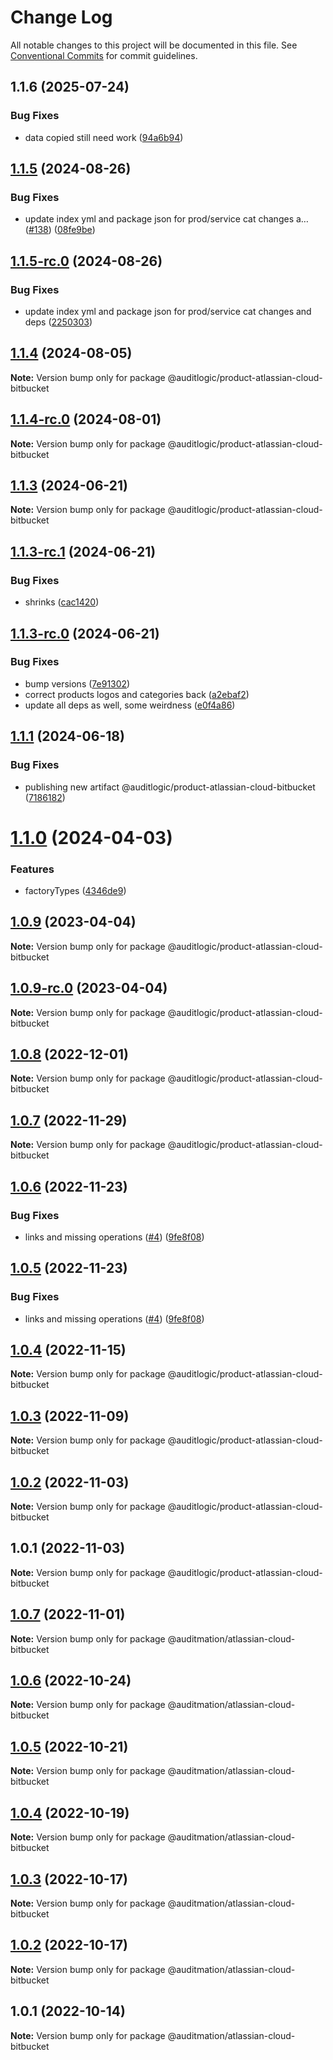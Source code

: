 # Change Log

All notable changes to this project will be documented in this file.
See [Conventional Commits](https://conventionalcommits.org) for commit guidelines.

## 1.1.6 (2025-07-24)


### Bug Fixes

* data copied still need work ([94a6b94](https://github.com/zerobias-org/product/commit/94a6b942fb0516367548599d739529536132755a))





## [1.1.5](https://github.com/auditlogic/product/compare/@auditlogic/product-atlassian-cloud-bitbucket@1.1.4...@auditlogic/product-atlassian-cloud-bitbucket@1.1.5) (2024-08-26)


### Bug Fixes

* update index yml and package json for prod/service cat changes a… ([#138](https://github.com/auditlogic/product/issues/138)) ([08fe9be](https://github.com/auditlogic/product/commit/08fe9beb1c8457462a19bc69caa02e6212d97e1a))





## [1.1.5-rc.0](https://github.com/auditlogic/product/compare/@auditlogic/product-atlassian-cloud-bitbucket@1.1.4...@auditlogic/product-atlassian-cloud-bitbucket@1.1.5-rc.0) (2024-08-26)


### Bug Fixes

* update index yml and package json for prod/service cat changes and deps ([2250303](https://github.com/auditlogic/product/commit/225030363a363608240135b7ebed386b28f01e4b))





## [1.1.4](https://github.com/auditlogic/product/compare/@auditlogic/product-atlassian-cloud-bitbucket@1.1.3...@auditlogic/product-atlassian-cloud-bitbucket@1.1.4) (2024-08-05)

**Note:** Version bump only for package @auditlogic/product-atlassian-cloud-bitbucket





## [1.1.4-rc.0](https://github.com/auditlogic/product/compare/@auditlogic/product-atlassian-cloud-bitbucket@1.1.3...@auditlogic/product-atlassian-cloud-bitbucket@1.1.4-rc.0) (2024-08-01)

**Note:** Version bump only for package @auditlogic/product-atlassian-cloud-bitbucket





## [1.1.3](https://github.com/auditlogic/product/compare/@auditlogic/product-atlassian-cloud-bitbucket@1.1.3-rc.1...@auditlogic/product-atlassian-cloud-bitbucket@1.1.3) (2024-06-21)

**Note:** Version bump only for package @auditlogic/product-atlassian-cloud-bitbucket





## [1.1.3-rc.1](https://github.com/auditlogic/product/compare/@auditlogic/product-atlassian-cloud-bitbucket@1.1.3-rc.0...@auditlogic/product-atlassian-cloud-bitbucket@1.1.3-rc.1) (2024-06-21)


### Bug Fixes

* shrinks ([cac1420](https://github.com/auditlogic/product/commit/cac14200fefcd8183ab69fe89a47bd3f70f563e9))





## [1.1.3-rc.0](https://github.com/auditlogic/product/compare/@auditlogic/product-atlassian-cloud-bitbucket@1.1.1...@auditlogic/product-atlassian-cloud-bitbucket@1.1.3-rc.0) (2024-06-21)


### Bug Fixes

* bump versions ([7e91302](https://github.com/auditlogic/product/commit/7e913023b8b312150ed7762c32fbbe616be71de5))
* correct products logos and categories back ([a2ebaf2](https://github.com/auditlogic/product/commit/a2ebaf2efe8e232e6ff22c774c456048771f9469))
* update all deps as well, some weirdness ([e0f4a86](https://github.com/auditlogic/product/commit/e0f4a864714e2d3de6bbf3da014d5312fe53be2f))





## [1.1.1](https://github.com/auditlogic/product/compare/@auditlogic/product-atlassian-cloud-bitbucket@1.1.0...@auditlogic/product-atlassian-cloud-bitbucket@1.1.1) (2024-06-18)


### Bug Fixes

* publishing new artifact @auditlogic/product-atlassian-cloud-bitbucket ([7186182](https://github.com/auditlogic/product/commit/71861825a91400e627bdfe3b2411d751ba1d43c2))





# [1.1.0](https://github.com/auditlogic/product/compare/@auditlogic/product-atlassian-cloud-bitbucket@1.0.9...@auditlogic/product-atlassian-cloud-bitbucket@1.1.0) (2024-04-03)


### Features

* factoryTypes ([4346de9](https://github.com/auditlogic/product/commit/4346de92693aee892fccf725338ffc7b80ab182b))





## [1.0.9](https://github.com/auditlogic/product/compare/@auditlogic/product-atlassian-cloud-bitbucket@1.0.8...@auditlogic/product-atlassian-cloud-bitbucket@1.0.9) (2023-04-04)

**Note:** Version bump only for package @auditlogic/product-atlassian-cloud-bitbucket





## [1.0.9-rc.0](https://github.com/auditlogic/product/compare/@auditlogic/product-atlassian-cloud-bitbucket@1.0.8...@auditlogic/product-atlassian-cloud-bitbucket@1.0.9-rc.0) (2023-04-04)

**Note:** Version bump only for package @auditlogic/product-atlassian-cloud-bitbucket





## [1.0.8](https://github.com/auditlogic/product/compare/@auditlogic/product-atlassian-cloud-bitbucket@1.0.7...@auditlogic/product-atlassian-cloud-bitbucket@1.0.8) (2022-12-01)

**Note:** Version bump only for package @auditlogic/product-atlassian-cloud-bitbucket





## [1.0.7](https://github.com/auditlogic/product/compare/@auditlogic/product-atlassian-cloud-bitbucket@1.0.6...@auditlogic/product-atlassian-cloud-bitbucket@1.0.7) (2022-11-29)

**Note:** Version bump only for package @auditlogic/product-atlassian-cloud-bitbucket





## [1.0.6](https://github.com/auditlogic/product/compare/@auditlogic/product-atlassian-cloud-bitbucket@1.0.4...@auditlogic/product-atlassian-cloud-bitbucket@1.0.6) (2022-11-23)


### Bug Fixes

* links and missing operations ([#4](https://github.com/auditlogic/product/issues/4)) ([9fe8f08](https://github.com/auditlogic/product/commit/9fe8f08fe7c57fdb79f991ac35bd6ac2e7dcad38))





## [1.0.5](https://github.com/auditlogic/product/compare/@auditlogic/product-atlassian-cloud-bitbucket@1.0.4...@auditlogic/product-atlassian-cloud-bitbucket@1.0.5) (2022-11-23)


### Bug Fixes

* links and missing operations ([#4](https://github.com/auditlogic/product/issues/4)) ([9fe8f08](https://github.com/auditlogic/product/commit/9fe8f08fe7c57fdb79f991ac35bd6ac2e7dcad38))





## [1.0.4](https://github.com/auditlogic/product/compare/@auditlogic/product-atlassian-cloud-bitbucket@1.0.3...@auditlogic/product-atlassian-cloud-bitbucket@1.0.4) (2022-11-15)

**Note:** Version bump only for package @auditlogic/product-atlassian-cloud-bitbucket





## [1.0.3](https://github.com/auditlogic/product/compare/@auditlogic/product-atlassian-cloud-bitbucket@1.0.2...@auditlogic/product-atlassian-cloud-bitbucket@1.0.3) (2022-11-09)

**Note:** Version bump only for package @auditlogic/product-atlassian-cloud-bitbucket





## [1.0.2](https://github.com/auditlogic/product/compare/@auditlogic/product-atlassian-cloud-bitbucket@1.0.1...@auditlogic/product-atlassian-cloud-bitbucket@1.0.2) (2022-11-03)

**Note:** Version bump only for package @auditlogic/product-atlassian-cloud-bitbucket





## 1.0.1 (2022-11-03)

**Note:** Version bump only for package @auditlogic/product-atlassian-cloud-bitbucket





## [1.0.7](https://github.com/auditmation/store-content/compare/@auditmation/atlassian-cloud-bitbucket@1.0.6...@auditmation/atlassian-cloud-bitbucket@1.0.7) (2022-11-01)

**Note:** Version bump only for package @auditmation/atlassian-cloud-bitbucket





## [1.0.6](https://github.com/auditmation/store-content/compare/@auditmation/atlassian-cloud-bitbucket@1.0.5...@auditmation/atlassian-cloud-bitbucket@1.0.6) (2022-10-24)

**Note:** Version bump only for package @auditmation/atlassian-cloud-bitbucket





## [1.0.5](https://github.com/auditmation/store-content/compare/@auditmation/atlassian-cloud-bitbucket@1.0.4...@auditmation/atlassian-cloud-bitbucket@1.0.5) (2022-10-21)

**Note:** Version bump only for package @auditmation/atlassian-cloud-bitbucket





## [1.0.4](https://github.com/auditmation/store-content/compare/@auditmation/atlassian-cloud-bitbucket@1.0.3...@auditmation/atlassian-cloud-bitbucket@1.0.4) (2022-10-19)

**Note:** Version bump only for package @auditmation/atlassian-cloud-bitbucket





## [1.0.3](https://github.com/auditmation/store-content/compare/@auditmation/atlassian-cloud-bitbucket@1.0.2...@auditmation/atlassian-cloud-bitbucket@1.0.3) (2022-10-17)

**Note:** Version bump only for package @auditmation/atlassian-cloud-bitbucket





## [1.0.2](https://github.com/auditmation/store-content/compare/@auditmation/atlassian-cloud-bitbucket@1.0.1...@auditmation/atlassian-cloud-bitbucket@1.0.2) (2022-10-17)

**Note:** Version bump only for package @auditmation/atlassian-cloud-bitbucket





## 1.0.1 (2022-10-14)

**Note:** Version bump only for package @auditmation/atlassian-cloud-bitbucket
